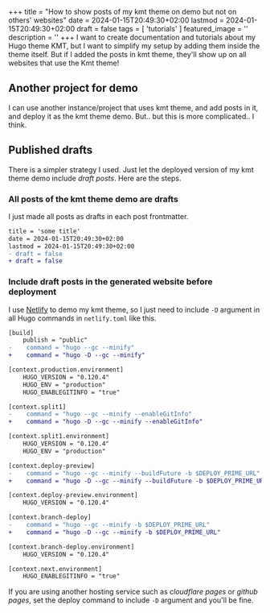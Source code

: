 +++
title = "How to show posts of my kmt theme on demo but not on others' websites"
date = 2024-01-15T20:49:30+02:00
lastmod = 2024-01-15T20:49:30+02:00
draft = false
tags = [
    'tutorials'
    ]
featured_image = ''
description = ''
+++
I want to create documentation and tutorials about my Hugo theme KMT, but I want to simplify my setup by adding them inside the theme itself. But if I added the posts in kmt theme, they'll show up on all websites that use the Kmt theme!

## Another project for demo

I can use another instance/project that uses kmt theme, and add posts in it, and deploy it as the kmt theme demo. But.. but this is more complicated.. I think.

## Published drafts

There is a simpler strategy I used. Just let the deployed version of my kmt theme demo include _draft posts_. Here are the steps.

### All posts of the kmt theme demo are drafts

I just made all posts as drafts in each post frontmatter.

```diff
title = 'some title'
date = 2024-01-15T20:49:30+02:00
lastmod = 2024-01-15T20:49:30+02:00
- draft = false
+ draft = false
```

### Include draft posts in the generated website before deployment

I use [Netlify](https://gohugo-theme-kmt.netlify.app/) to demo my kmt theme, so I just need to include `-D` argument in all Hugo commands in `netlify.toml` like this.

```diff
[build]
    publish = "public"
-    command = "hugo --gc --minify"
+    command = "hugo -D --gc --minify"

[context.production.environment]
    HUGO_VERSION = "0.120.4"
    HUGO_ENV = "production"
    HUGO_ENABLEGITINFO = "true"

[context.split1]
-    command = "hugo --gc --minify --enableGitInfo"
+    command = "hugo -D --gc --minify --enableGitInfo"

[context.split1.environment]
    HUGO_VERSION = "0.120.4"
    HUGO_ENV = "production"

[context.deploy-preview]
-    command = "hugo --gc --minify --buildFuture -b $DEPLOY_PRIME_URL"
+    command = "hugo -D --gc --minify --buildFuture -b $DEPLOY_PRIME_URL"

[context.deploy-preview.environment]
    HUGO_VERSION = "0.120.4"

[context.branch-deploy]
-    command = "hugo --gc --minify -b $DEPLOY_PRIME_URL"
+    command = "hugo -D --gc --minify -b $DEPLOY_PRIME_URL"

[context.branch-deploy.environment]
    HUGO_VERSION = "0.120.4"

[context.next.environment]
    HUGO_ENABLEGITINFO = "true"
```

If you are using another hosting service such as _cloudflare pages_ or _github pages_, set the deploy command to include `-D` argument and you'll be fine.
